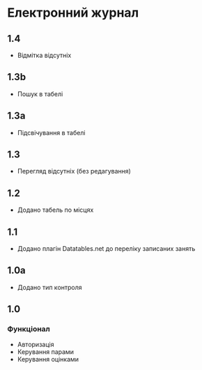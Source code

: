 # Електронний журнал

## 1.4

- Відмітка відсутніх

## 1.3b

- Пошук в табелі

## 1.3a

- Підсвічування в табелі

## 1.3

- Перегляд відсутніх (без редагування)

## 1.2

- Додано табель по місцях

## 1.1

- Додано плагін Datatables.net до переліку записаних занять

## 1.0a

- Додано тип контроля

## 1.0

### Функціонал

- Авторизація
- Керування парами
- Керування оцінками
